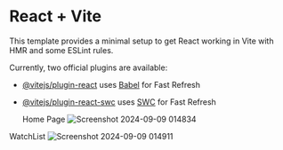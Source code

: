 # React + Vite

This template provides a minimal setup to get React working in Vite with HMR and some ESLint rules.

Currently, two official plugins are available:

- [@vitejs/plugin-react](https://github.com/vitejs/vite-plugin-react/blob/main/packages/plugin-react/README.md) uses [Babel](https://babeljs.io/) for Fast Refresh
- [@vitejs/plugin-react-swc](https://github.com/vitejs/vite-plugin-react-swc) uses [SWC](https://swc.rs/) for Fast Refresh

  Home Page
![Screenshot 2024-09-09 014834](https://github.com/user-attachments/assets/fc5e0881-8a99-4450-9947-74817d1b58c3)

WatchList
![Screenshot 2024-09-09 014911](https://github.com/user-attachments/assets/56a3abee-82ff-4bdb-9038-fe0a5552b424)
